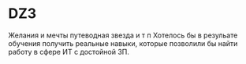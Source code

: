 # DZ3
Желания и мечты путеводная звезда и т п
Хотелось бы в резульате обучения получить реальные навыки, которые позволили бы найти 
работу в сфере ИТ с достойной ЗП.
